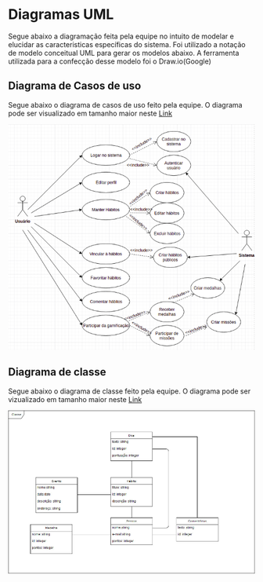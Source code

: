 # Diagramas UML

Segue abaixo a diagramação feita pela equipe no intuito de modelar e elucidar as caracteristicas específicas do sistema. Foi utilizado a notação de modelo conceitual UML para gerar os modelos abaixo. A ferramenta utilizada para a confecção desse modelo foi o Draw.io(Google)

## Diagrama de Casos de uso
Segue abaixo o diagrama de casos de uso feito pela equipe. O diagrama pode ser visualizado em tamanho maior neste [Link](https://drive.google.com/file/d/18weBSNd3cMcLPhbnaUOwqXxOYLgIQswB/view?usp=sharing)

![casosDeUso](../assets/img/arq/diagrama-casos-de-uso.png)

## Diagrama de classe

Segue abaixo o diagrama de classe feito pela equipe. O diagrama pode ser vizualizado em tamanho maior neste [Link](www.google.com)

![concepcao](../assets/img/Bizagi/classe.jpg)

